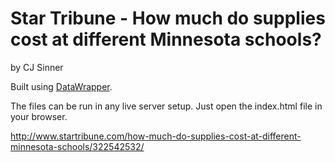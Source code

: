 Star Tribune - How much do supplies cost at different Minnesota schools?
================

by CJ Sinner

Built using [DataWrapper](https://github.com/datawrapper/datawrapper).

The files can be run in any live server setup. Just open the index.html file in your browser.

http://www.startribune.com/how-much-do-supplies-cost-at-different-minnesota-schools/322542532/
